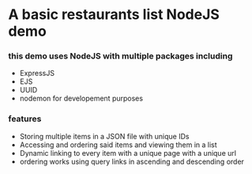 # A basic restaurants list NodeJS demo

### this demo uses NodeJS with multiple packages including
* ExpressJS
* EJS
* UUID
* nodemon for developement purposes

### features
* Storing multiple items in a JSON file with unique IDs
* Accessing and ordering said items and viewing them in a list
* Dynamic linking to every item with a unique page with a unique url
* ordering works using query links in ascending and descending order